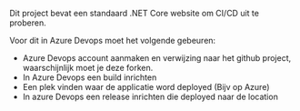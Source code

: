 Dit project bevat een standaard .NET Core website om CI/CD uit te proberen.


Voor dit in Azure Devops moet het volgende gebeuren:
- Azure Devops account aanmaken en verwijzing naar het github project, waarschijnlijk moet je deze forken.
- In Azure Devops een build inrichten
- Een plek vinden waar de applicatie word deployed (Bijv op Azure)
- In azure Devops een release inrichten die deployed naar de location
